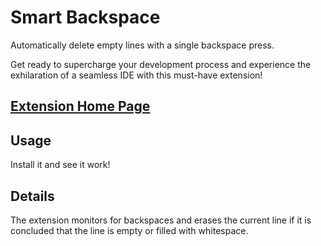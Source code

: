 # Smart Backspace

Automatically delete empty lines with a single backspace press.

Get ready to supercharge your development process and experience the exhilaration of a seamless IDE with this must-have extension!

## [Extension Home Page](https://marketplace.visualstudio.com/items?itemName=Eshnek.smart-backspace&ssr=false)

## Usage

Install it and see it work!

## Details

The extension monitors for backspaces and erases the current line if it is concluded that the line is empty or filled with whitespace.
